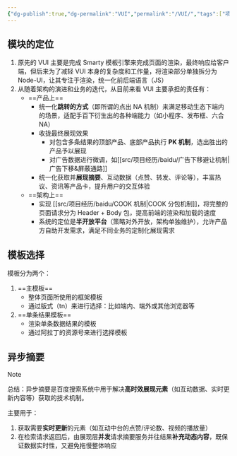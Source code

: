 ```yaml
---
{"dg-publish":true,"dg-permalink":"VUI","permalink":"/VUI/","tags":["项目"]}
---
```



## 模块的定位

1. 原先的 VUI 主要是完成 Smarty 模板引擎来完成页面的渲染，最终响应给客户端，但后来为了减轻 VUI 本身的复杂度和工作量，将渲染部分单独拆分为 Node-UI，让其专注于渲染，统一化前后端语言（JS）
2. 从随着架构的演进和业务的迭代，从目前来看 VUI 主要承担的责任有：
    - ==产品上==
        - 统一化**跳转的方式**（即所谓的点出 NA 机制）来满足移动生态下端内的场景，适配手百下衍生出的各种端能力（如小程序、发布框、六合 NA）
        - 收拢最终展现效果
	        - 对包含多条结果的顶部产品、底部产品执行 **PK 机制**，选出胜出的产品予以展现
	        - 对广告数据进行微调，如[[src/项目经历/baidu/广告下移避让机制\|广告下移&屏蔽通路]]
        - 统一化获取并**展现摘要**、互动数据（点赞、转发、评论等），丰富热议、资讯等产品卡，提升用户的交互体验
    - ==架构上==
        - 实现 [[src/项目经历/baidu/COOK 机制\|COOK 分包机制]]，将完整的页面请求分为 Header + Body 包，提高前端的渲染和加载的速度
        - 系统的定位是**半开放平台**（策略对外开放，架构单独维护），允许产品方自助开发需求，满足不同业务的定制化展现需求

## 模板选择

模板分为两个：
1. ==主模板==
	- 整体页面所使用的框架模板
	- 通过版式（tn）来进行选择：比如端内、端外或其他浏览器等
2. ==单条结果模板==
	- 渲染单条数据结果的模板
	- 通过阿拉丁的资源号来进行选择模板


## 异步摘要

> [!NOTE] 
> 总结：异步摘要是百度搜索系统中用于解决**高时效展现元素**（如互动数据、实时更新内容等）获取的技术机制。


<style> .container {font-family: sans-serif; text-align: center;} .button-wrapper button {z-index: 1;height: 40px; width: 100px; margin: 10px;padding: 5px;} .excalidraw .App-menu_top .buttonList { display: flex;} .excalidraw-wrapper { height: 800px; margin: 50px; position: relative;} :root[dir="ltr"] .excalidraw .layer-ui__wrapper .zen-mode-transition.App-menu_bottom--transition-left {transform: none;} </style><script src="https://cdn.jsdelivr.net/npm/react@17/umd/react.production.min.js"></script><script src="https://cdn.jsdelivr.net/npm/react-dom@17/umd/react-dom.production.min.js"></script><script type="text/javascript" src="https://cdn.jsdelivr.net/npm/@excalidraw/excalidraw@0/dist/excalidraw.production.min.js"></script><div id="VUI_2025-07-10_1048.57.excalidraw.md1"></div><script>(function(){const InitialData={"type":"excalidraw","version":2,"source":"https://github.com/zsviczian/obsidian-excalidraw-plugin/releases/tag/2.13.0","elements":[{"id":"lg1ivP3yqbgRoOQEjE5-n","type":"rectangle","x":-261.9954414367676,"y":-4.53125,"width":119.296875,"height":62.55857849121094,"angle":0,"strokeColor":"#1e1e1e","backgroundColor":"#ffec99","fillStyle":"solid","strokeWidth":2,"strokeStyle":"solid","roughness":1,"opacity":100,"groupIds":[],"frameId":null,"index":"a0","roundness":{"type":3},"seed":1665173544,"version":216,"versionNonce":2680360,"isDeleted":false,"boundElements":[{"type":"text","id":"fQy0AVBN"},{"id":"hgO1h8u6mzlqLrOktTRd6","type":"arrow"},{"id":"wuKACirELMZ7nn4eyCRWS","type":"arrow"},{"id":"1i3QsKzcTFC_TeLuNzrST","type":"arrow"},{"id":"lnxg8xTO3soNBBXFkOGiI","type":"arrow"},{"id":"OcsMeEcb-NgtWi4Yvxf8x","type":"arrow"},{"id":"g09zFlrE3njF5khQkTH2K","type":"arrow"}],"updated":1752115837732,"link":null,"locked":false},{"id":"fQy0AVBN","type":"text","x":-221.01699447631836,"y":14.248039245605469,"width":37.33998107910156,"height":25,"angle":0,"strokeColor":"#1e1e1e","backgroundColor":"transparent","fillStyle":"solid","strokeWidth":2,"strokeStyle":"solid","roughness":1,"opacity":100,"groupIds":[],"frameId":null,"index":"a1","roundness":null,"seed":265381416,"version":83,"versionNonce":722465576,"isDeleted":false,"boundElements":null,"updated":1752115811298,"link":null,"locked":false,"text":"VUI","rawText":"VUI","fontSize":20,"fontFamily":5,"textAlign":"center","verticalAlign":"middle","containerId":"lg1ivP3yqbgRoOQEjE5-n","originalText":"VUI","autoResize":true,"lineHeight":1.25},{"id":"baaiLJJZsVk6GZX7pCngD","type":"rectangle","x":11.474620819091797,"y":-177.46419525146484,"width":119.04620361328125,"height":45,"angle":0,"strokeColor":"#1e1e1e","backgroundColor":"transparent","fillStyle":"solid","strokeWidth":2,"strokeStyle":"solid","roughness":1,"opacity":100,"groupIds":[],"frameId":null,"index":"a2","roundness":{"type":3},"seed":555701288,"version":222,"versionNonce":672389208,"isDeleted":false,"boundElements":[{"type":"text","id":"FOtgY95H"},{"id":"g09zFlrE3njF5khQkTH2K","type":"arrow"}],"updated":1752115966477,"link":null,"locked":false},{"id":"FOtgY95H","type":"text","x":58.9177360534668,"y":-164.96419525146484,"width":24.15997314453125,"height":20,"angle":0,"strokeColor":"#1e1e1e","backgroundColor":"transparent","fillStyle":"solid","strokeWidth":2,"strokeStyle":"solid","roughness":1,"opacity":100,"groupIds":[],"frameId":null,"index":"a3","roundness":null,"seed":494047016,"version":112,"versionNonce":770285912,"isDeleted":false,"boundElements":[],"updated":1752115967572,"link":null,"locked":false,"text":"rsg","rawText":"rsg","fontSize":16,"fontFamily":5,"textAlign":"center","verticalAlign":"middle","containerId":"baaiLJJZsVk6GZX7pCngD","originalText":"rsg","autoResize":true,"lineHeight":1.25},{"id":"5y0ECNGuWE8Hu19oWKDCr","type":"rectangle","x":11.411083221435547,"y":-104.18619537353516,"width":119.04620361328125,"height":43.997390747070305,"angle":0,"strokeColor":"#1e1e1e","backgroundColor":"transparent","fillStyle":"solid","strokeWidth":2,"strokeStyle":"solid","roughness":1,"opacity":100,"groupIds":[],"frameId":null,"index":"a4","roundness":{"type":3},"seed":56540248,"version":326,"versionNonce":689677608,"isDeleted":false,"boundElements":[{"type":"text","id":"gwaW6W4N"},{"id":"OcsMeEcb-NgtWi4Yvxf8x","type":"arrow"}],"updated":1752115830206,"link":null,"locked":false},{"id":"gwaW6W4N","type":"text","x":27.422229766845703,"y":-92.1875,"width":87.02391052246094,"height":20,"angle":0,"strokeColor":"#1e1e1e","backgroundColor":"transparent","fillStyle":"solid","strokeWidth":2,"strokeStyle":"solid","roughness":1,"opacity":100,"groupIds":[],"frameId":null,"index":"a5","roundness":null,"seed":1576366424,"version":232,"versionNonce":1826215464,"isDeleted":false,"boundElements":[],"updated":1752115969068,"link":null,"locked":false,"text":"commonList","rawText":"commonList","fontSize":16,"fontFamily":5,"textAlign":"center","verticalAlign":"middle","containerId":"5y0ECNGuWE8Hu19oWKDCr","originalText":"commonList","autoResize":true,"lineHeight":1.25},{"id":"G_1EUivxvAJBVX6IQpjLt","type":"rectangle","x":12.736034393310547,"y":-27.571632385253906,"width":119.04620361328125,"height":43.997390747070305,"angle":0,"strokeColor":"#1e1e1e","backgroundColor":"transparent","fillStyle":"solid","strokeWidth":2,"strokeStyle":"solid","roughness":1,"opacity":100,"groupIds":[],"frameId":null,"index":"a6","roundness":{"type":3},"seed":169730136,"version":404,"versionNonce":7697496,"isDeleted":false,"boundElements":[{"type":"text","id":"xN4UrPAx"},{"id":"lnxg8xTO3soNBBXFkOGiI","type":"arrow"}],"updated":1752115828352,"link":null,"locked":false},{"id":"xN4UrPAx","type":"text","x":42.363155364990234,"y":-15.572937011718754,"width":59.791961669921875,"height":20,"angle":0,"strokeColor":"#1e1e1e","backgroundColor":"transparent","fillStyle":"solid","strokeWidth":2,"strokeStyle":"solid","roughness":1,"opacity":100,"groupIds":[],"frameId":null,"index":"a7","roundness":null,"seed":154146136,"version":299,"versionNonce":134335064,"isDeleted":false,"boundElements":[],"updated":1752115970437,"link":null,"locked":false,"text":"PlayCnt","rawText":"PlayCnt","fontSize":16,"fontFamily":5,"textAlign":"center","verticalAlign":"middle","containerId":"G_1EUivxvAJBVX6IQpjLt","originalText":"PlayCnt","autoResize":true,"lineHeight":1.25},{"id":"xgOyoSqOO1_eKLUNGNPVg","type":"rectangle","x":13.540050506591797,"y":52.71813201904297,"width":119.04620361328125,"height":43.997390747070305,"angle":0,"strokeColor":"#1e1e1e","backgroundColor":"transparent","fillStyle":"solid","strokeWidth":2,"strokeStyle":"solid","roughness":1,"opacity":100,"groupIds":[],"frameId":null,"index":"a8","roundness":{"type":3},"seed":1952714072,"version":479,"versionNonce":246050136,"isDeleted":false,"boundElements":[{"type":"text","id":"K1JJjaSs"},{"id":"hgO1h8u6mzlqLrOktTRd6","type":"arrow"}],"updated":1752115960152,"link":null,"locked":false},{"id":"K1JJjaSs","type":"text","x":41.08718490600586,"y":64.71682739257812,"width":63.951934814453125,"height":20,"angle":0,"strokeColor":"#1e1e1e","backgroundColor":"transparent","fillStyle":"solid","strokeWidth":2,"strokeStyle":"solid","roughness":1,"opacity":100,"groupIds":[],"frameId":null,"index":"a9","roundness":null,"seed":69771864,"version":376,"versionNonce":1143405864,"isDeleted":false,"boundElements":[],"updated":1752115971815,"link":null,"locked":false,"text":"Relation","rawText":"Relation","fontSize":16,"fontFamily":5,"textAlign":"center","verticalAlign":"middle","containerId":"xgOyoSqOO1_eKLUNGNPVg","originalText":"Relation","autoResize":true,"lineHeight":1.25},{"id":"Q1NduKLp2PV1fFtMlRL31","type":"rectangle","x":11.596691131591797,"y":128.8607406616211,"width":119.04620361328125,"height":43.997390747070305,"angle":0,"strokeColor":"#1e1e1e","backgroundColor":"transparent","fillStyle":"solid","strokeWidth":2,"strokeStyle":"solid","roughness":1,"opacity":100,"groupIds":[],"frameId":null,"index":"aA","roundness":{"type":3},"seed":946142040,"version":586,"versionNonce":239522344,"isDeleted":false,"boundElements":[{"type":"text","id":"T6Dz1cpJ"},{"id":"wuKACirELMZ7nn4eyCRWS","type":"arrow"}],"updated":1752115964575,"link":null,"locked":false},{"id":"T6Dz1cpJ","type":"text","x":43.91181564331055,"y":140.85943603515625,"width":54.41595458984375,"height":20,"angle":0,"strokeColor":"#1e1e1e","backgroundColor":"transparent","fillStyle":"solid","strokeWidth":2,"strokeStyle":"solid","roughness":1,"opacity":100,"groupIds":[],"frameId":null,"index":"aB","roundness":null,"seed":903598168,"version":546,"versionNonce":1625314136,"isDeleted":false,"boundElements":[],"updated":1752115974583,"link":null,"locked":false,"text":"hudong","rawText":"hudong","fontSize":16,"fontFamily":5,"textAlign":"center","verticalAlign":"middle","containerId":"Q1NduKLp2PV1fFtMlRL31","originalText":"hudong","autoResize":true,"lineHeight":1.25},{"id":"puHldLazoQBDY3b-tQOep","type":"rectangle","x":10.480175018310547,"y":204.52474212646484,"width":119.04620361328125,"height":43.997390747070305,"angle":0,"strokeColor":"#1e1e1e","backgroundColor":"transparent","fillStyle":"solid","strokeWidth":2,"strokeStyle":"solid","roughness":1,"opacity":100,"groupIds":[],"frameId":null,"index":"aC","roundness":{"type":3},"seed":1026282072,"version":680,"versionNonce":880698920,"isDeleted":false,"boundElements":[{"type":"text","id":"Eo0dNv42"},{"id":"1i3QsKzcTFC_TeLuNzrST","type":"arrow"}],"updated":1752115886426,"link":null,"locked":false},{"id":"Eo0dNv42","type":"text","x":61.78328323364258,"y":214.0234375,"width":16.439987182617188,"height":25,"angle":0,"strokeColor":"#1e1e1e","backgroundColor":"transparent","fillStyle":"solid","strokeWidth":2,"strokeStyle":"solid","roughness":1,"opacity":100,"groupIds":[],"frameId":null,"index":"aD","roundness":null,"seed":1236256600,"version":570,"versionNonce":1560175400,"isDeleted":false,"boundElements":[],"updated":1752115888044,"link":null,"locked":false,"text":"...","rawText":"...","fontSize":20,"fontFamily":5,"textAlign":"center","verticalAlign":"middle","containerId":"puHldLazoQBDY3b-tQOep","originalText":"...","autoResize":true,"lineHeight":1.25},{"id":"hgO1h8u6mzlqLrOktTRd6","type":"arrow","x":-137.69856643676758,"y":26.648039245605467,"width":146.23861694335938,"height":47.96878814697266,"angle":0,"strokeColor":"#1e1e1e","backgroundColor":"transparent","fillStyle":"solid","strokeWidth":2,"strokeStyle":"solid","roughness":1,"opacity":100,"groupIds":[],"frameId":null,"index":"aI","roundness":null,"seed":1475812440,"version":60,"versionNonce":2093021016,"isDeleted":false,"boundElements":null,"updated":1752115960153,"link":null,"locked":false,"points":[[0,0],[73.11930847167969,0],[73.11930847167969,47.96878814697266],[146.23861694335938,47.96878814697266]],"lastCommittedPoint":null,"startBinding":{"elementId":"lg1ivP3yqbgRoOQEjE5-n","focus":-0.003197003589653306,"gap":5,"fixedPoint":[1.0419122462344466,0.4984014982051734]},"endBinding":{"elementId":"xgOyoSqOO1_eKLUNGNPVg","focus":0.004545724112362258,"gap":5,"fixedPoint":[-0.04200049937117172,0.4977271379438189]},"startArrowhead":null,"endArrowhead":"arrow","elbowed":true,"fixedSegments":null,"startIsSpecial":null,"endIsSpecial":null},{"id":"wuKACirELMZ7nn4eyCRWS","type":"arrow","x":-137.69856643676758,"y":33.33660888671875,"width":144.29525756835938,"height":117.42282714843748,"angle":0,"strokeColor":"#1e1e1e","backgroundColor":"transparent","fillStyle":"solid","strokeWidth":2,"strokeStyle":"solid","roughness":1,"opacity":100,"groupIds":[],"frameId":null,"index":"aJ","roundness":null,"seed":1707509336,"version":38,"versionNonce":1300654120,"isDeleted":false,"boundElements":null,"updated":1752115964576,"link":null,"locked":false,"points":[[0,0],[72.14762878417969,0],[72.14762878417969,117.42282714843748],[144.29525756835938,117.42282714843748]],"lastCommittedPoint":null,"startBinding":{"elementId":"lg1ivP3yqbgRoOQEjE5-n","focus":0.21063680793318917,"gap":5,"fixedPoint":[1.0419122462344466,0.6053184039665948]},"endBinding":{"elementId":"Q1NduKLp2PV1fFtMlRL31","focus":0.00454572411236488,"gap":5,"fixedPoint":[-0.04200049937117172,0.49772713794381823]},"startArrowhead":null,"endArrowhead":"arrow","elbowed":true,"fixedSegments":null,"startIsSpecial":null,"endIsSpecial":null},{"id":"1i3QsKzcTFC_TeLuNzrST","type":"arrow","x":-137.69856643676758,"y":26.648039245605467,"width":143.17874145507812,"height":199.77539825439453,"angle":0,"strokeColor":"#1e1e1e","backgroundColor":"transparent","fillStyle":"solid","strokeWidth":2,"strokeStyle":"solid","roughness":1,"opacity":100,"groupIds":[],"frameId":null,"index":"aK","roundness":null,"seed":635169112,"version":66,"versionNonce":2087229528,"isDeleted":false,"boundElements":null,"updated":1752115888095,"link":null,"locked":false,"points":[[0,0],[71.58937072753906,0],[71.58937072753906,199.77539825439453],[143.17874145507812,199.77539825439453]],"lastCommittedPoint":null,"startBinding":{"elementId":"lg1ivP3yqbgRoOQEjE5-n","focus":-0.0031970035896533794,"gap":5,"fixedPoint":[1.0419122462344466,0.4984014982051734]},"endBinding":{"elementId":"puHldLazoQBDY3b-tQOep","focus":-1.0840009987423436,"gap":5,"fixedPoint":[-0.04200049937117172,0.4977271379438189]},"startArrowhead":null,"endArrowhead":"arrow","elbowed":true,"fixedSegments":null,"startIsSpecial":null,"endIsSpecial":null},{"id":"lnxg8xTO3soNBBXFkOGiI","type":"arrow","x":-137.69856643676758,"y":26.648039245605467,"width":145.43460083007812,"height":32.32097625732422,"angle":0,"strokeColor":"#1e1e1e","backgroundColor":"transparent","fillStyle":"solid","strokeWidth":2,"strokeStyle":"solid","roughness":1,"opacity":100,"groupIds":[],"frameId":null,"index":"aL","roundness":null,"seed":159236392,"version":35,"versionNonce":827529000,"isDeleted":false,"boundElements":null,"updated":1752115856208,"link":null,"locked":false,"points":[[0,0],[72.71730041503906,0],[72.71730041503906,-32.32097625732422],[145.43460083007812,-32.32097625732422]],"lastCommittedPoint":null,"startBinding":{"elementId":"lg1ivP3yqbgRoOQEjE5-n","focus":-0.003197003589653306,"gap":5,"fixedPoint":[1.0419122462344466,0.4984014982051734]},"endBinding":{"elementId":"G_1EUivxvAJBVX6IQpjLt","focus":0.004545724112362908,"gap":5,"fixedPoint":[-0.04200049937117172,0.49772713794381873]},"startArrowhead":null,"endArrowhead":"arrow","elbowed":true,"fixedSegments":null,"startIsSpecial":null,"endIsSpecial":null},{"id":"OcsMeEcb-NgtWi4Yvxf8x","type":"arrow","x":-137.69856643676758,"y":26.648039245605467,"width":144.10964965820312,"height":108.93553924560547,"angle":0,"strokeColor":"#1e1e1e","backgroundColor":"transparent","fillStyle":"solid","strokeWidth":2,"strokeStyle":"solid","roughness":1,"opacity":100,"groupIds":[],"frameId":null,"index":"aM","roundness":null,"seed":1570075432,"version":40,"versionNonce":849354328,"isDeleted":false,"boundElements":null,"updated":1752115846787,"link":null,"locked":false,"points":[[0,0],[72.05482482910156,0],[72.05482482910156,-108.93553924560547],[144.10964965820312,-108.93553924560547]],"lastCommittedPoint":null,"startBinding":{"elementId":"lg1ivP3yqbgRoOQEjE5-n","focus":-0.003197003589653306,"gap":5,"fixedPoint":[1.0419122462344466,0.4984014982051734]},"endBinding":{"elementId":"5y0ECNGuWE8Hu19oWKDCr","focus":0.0045457241123619705,"gap":5,"fixedPoint":[-0.04200049937117172,0.4977271379438189]},"startArrowhead":null,"endArrowhead":"arrow","elbowed":true,"fixedSegments":null,"startIsSpecial":null,"endIsSpecial":null},{"id":"g09zFlrE3njF5khQkTH2K","type":"arrow","x":-137.69856643676758,"y":26.648039245605467,"width":144.17318725585938,"height":182.21353912353516,"angle":0,"strokeColor":"#1e1e1e","backgroundColor":"transparent","fillStyle":"solid","strokeWidth":2,"strokeStyle":"solid","roughness":1,"opacity":100,"groupIds":[],"frameId":null,"index":"aN","roundness":null,"seed":710159192,"version":81,"versionNonce":985857368,"isDeleted":false,"boundElements":null,"updated":1752115833363,"link":null,"locked":false,"points":[[0,0],[72.08659362792969,0],[72.08659362792969,-182.21353912353516],[144.17318725585938,-182.21353912353516]],"lastCommittedPoint":null,"startBinding":{"elementId":"lg1ivP3yqbgRoOQEjE5-n","focus":-0.0031970035896533794,"gap":5,"fixedPoint":[1.0419122462344466,0.4984014982051734]},"endBinding":{"elementId":"baaiLJJZsVk6GZX7pCngD","focus":1.0840009987423433,"gap":5,"fixedPoint":[-0.04200049937117172,0.4977271379438189]},"startArrowhead":null,"endArrowhead":"arrow","elbowed":true,"fixedSegments":null,"startIsSpecial":null,"endIsSpecial":null},{"id":"LeKYxb6W","type":"text","x":146.24027633666992,"y":-167.73435974121094,"width":94.97991943359375,"height":19.78839111328125,"angle":0,"strokeColor":"#1e1e1e","backgroundColor":"#ffec99","fillStyle":"solid","strokeWidth":2,"strokeStyle":"solid","roughness":1,"opacity":100,"groupIds":[],"frameId":null,"index":"aO","roundness":null,"seed":321022248,"version":60,"versionNonce":1261252136,"isDeleted":false,"boundElements":null,"updated":1752115904912,"link":null,"locked":false,"text":"语音播报信息","rawText":"语音播报信息","fontSize":15.830712890625,"fontFamily":5,"textAlign":"left","verticalAlign":"top","containerId":null,"originalText":"语音播报信息","autoResize":true,"lineHeight":1.25},{"id":"ns582RcQ","type":"text","x":144.7735282897949,"y":-92.13375854492188,"width":110.80990600585938,"height":19.78839111328125,"angle":0,"strokeColor":"#1e1e1e","backgroundColor":"#ffec99","fillStyle":"solid","strokeWidth":2,"strokeStyle":"solid","roughness":1,"opacity":100,"groupIds":[],"frameId":null,"index":"aP","roundness":null,"seed":1170600536,"version":176,"versionNonce":529726248,"isDeleted":false,"boundElements":[],"updated":1752115919017,"link":null,"locked":false,"text":"互动数据、评论","rawText":"互动数据、评论","fontSize":15.830712890625,"fontFamily":5,"textAlign":"left","verticalAlign":"top","containerId":null,"originalText":"互动数据、评论","autoResize":true,"lineHeight":1.25},{"id":"FbVjl19k","type":"text","x":149.45824813842773,"y":-16.658538818359375,"width":94.97991943359375,"height":19.78839111328125,"angle":0,"strokeColor":"#1e1e1e","backgroundColor":"#ffec99","fillStyle":"solid","strokeWidth":2,"strokeStyle":"solid","roughness":1,"opacity":100,"groupIds":[],"frameId":null,"index":"aQ","roundness":null,"seed":1413999656,"version":271,"versionNonce":473901400,"isDeleted":false,"boundElements":[],"updated":1752115930777,"link":null,"locked":false,"text":"视频的播放量","rawText":"视频的播放量","fontSize":15.830712890625,"fontFamily":5,"textAlign":"left","verticalAlign":"top","containerId":null,"originalText":"视频的播放量","autoResize":true,"lineHeight":1.25},{"id":"7suHyF70","type":"text","x":151.5627555847168,"y":65.14486694335938,"width":63.3199462890625,"height":19.78839111328125,"angle":0,"strokeColor":"#1e1e1e","backgroundColor":"#ffec99","fillStyle":"solid","strokeWidth":2,"strokeStyle":"solid","roughness":1,"opacity":100,"groupIds":[],"frameId":null,"index":"aR","roundness":null,"seed":1742112856,"version":370,"versionNonce":1343787096,"isDeleted":false,"boundElements":[],"updated":1752115943200,"link":null,"locked":false,"text":"关注关系","rawText":"关注关系","fontSize":15.830712890625,"fontFamily":5,"textAlign":"left","verticalAlign":"top","containerId":null,"originalText":"关注关系","autoResize":true,"lineHeight":1.25},{"id":"s1fjVcB2","type":"text","x":153.63950729370117,"y":142.16961669921875,"width":167.18048095703125,"height":19.78839111328125,"angle":0,"strokeColor":"#1e1e1e","backgroundColor":"#ffec99","fillStyle":"solid","strokeWidth":2,"strokeStyle":"solid","roughness":1,"opacity":100,"groupIds":[],"frameId":null,"index":"aS","roundness":null,"seed":1382618920,"version":500,"versionNonce":1866008616,"isDeleted":false,"boundElements":[],"updated":1752115953297,"link":null,"locked":false,"text":"互动相关、点赞/转发等","rawText":"互动相关、点赞/转发等","fontSize":15.830712890625,"fontFamily":5,"textAlign":"left","verticalAlign":"top","containerId":null,"originalText":"互动相关、点赞/转发等","autoResize":true,"lineHeight":1.25}],"appState":{"theme":"light","viewBackgroundColor":"#ffffff","currentItemStrokeColor":"#1e1e1e","currentItemBackgroundColor":"#ffec99","currentItemFillStyle":"solid","currentItemStrokeWidth":2,"currentItemStrokeStyle":"solid","currentItemRoughness":1,"currentItemOpacity":100,"currentItemFontFamily":5,"currentItemFontSize":16,"currentItemTextAlign":"left","currentItemStartArrowhead":null,"currentItemEndArrowhead":"arrow","currentItemArrowType":"elbow","scrollX":607.0051879882812,"scrollY":380.83331298828125,"zoom":{"value":1},"currentItemRoundness":"round","gridSize":20,"gridStep":5,"gridModeEnabled":false,"gridColor":{"Bold":"rgba(217, 217, 217, 0.5)","Regular":"rgba(230, 230, 230, 0.5)"},"currentStrokeOptions":null,"frameRendering":{"enabled":true,"clip":true,"name":true,"outline":true},"objectsSnapModeEnabled":false,"activeTool":{"type":"selection","customType":null,"locked":false,"fromSelection":false,"lastActiveTool":null}},"files":{}};InitialData.scrollToContent=true;App=()=>{const e=React.useRef(null),t=React.useRef(null),[n,i]=React.useState({width:void 0,height:void 0});return React.useEffect(()=>{i({width:t.current.getBoundingClientRect().width,height:t.current.getBoundingClientRect().height});const e=()=>{i({width:t.current.getBoundingClientRect().width,height:t.current.getBoundingClientRect().height})};return window.addEventListener("resize",e),()=>window.removeEventListener("resize",e)},[t]),React.createElement(React.Fragment,null,React.createElement("div",{className:"excalidraw-wrapper",ref:t},React.createElement(ExcalidrawLib.Excalidraw,{ref:e,width:n.width,height:n.height,initialData:InitialData,viewModeEnabled:!0,zenModeEnabled:!0,gridModeEnabled:!1})))},excalidrawWrapper=document.getElementById("VUI_2025-07-10_1048.57.excalidraw.md1");ReactDOM.render(React.createElement(App),excalidrawWrapper);})();</script>

主要用于：
1. 获取需要**实时更新**的元素（如互动中台的点赞/评论数、视频的播放量）
2. 在检索请求返回后，由展现层**并发**请求摘要服务并往结果**补充动态内容**，既保证数据实时性，又避免拖慢整体响应